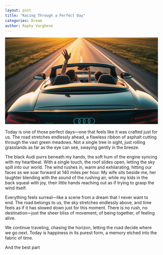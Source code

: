 ```yaml
---
layout: post
title: "Racing Through a Perfect Day"
categories: Dream
author: Raphy Varghese
---
```


![Deep shade green water](/assets/images/posts/FEB02-01.jpg)

Today is one of those perfect days—one that feels like it was crafted just for us. The road stretches endlessly ahead, a flawless ribbon of asphalt cutting through the vast green meadows. Not a single tree in sight, just rolling grasslands as far as the eye can see, swaying gently in the breeze.

The black Audi purrs beneath my hands, the soft hum of the engine syncing with my heartbeat. With a single touch, the roof slides open, letting the sky spill into our world. The wind rushes in, warm and exhilarating, hitting our faces as we soar forward at 140 miles per hour. My wife sits beside me, her laughter blending with the sound of the rushing air, while my kids in the back squeal with joy, their little hands reaching out as if trying to grasp the wind itself.

Everything feels surreal—like a scene from a dream that I never want to end. The road belongs to us, the sky stretches endlessly above, and time feels as if it has slowed down just for this moment. There is no rush, no destination—just the sheer bliss of movement, of being together, of feeling alive.

We continue traveling, chasing the horizon, letting the road decide where we go next. Today is happiness in its purest form, a memory etched into the fabric of time.

And the best part
